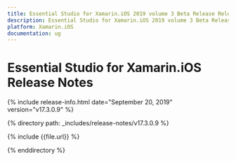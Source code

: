 ```yaml
---
title: Essential Studio for Xamarin.iOS 2019 volume 3 Beta Release Release Notes  
description: Essential Studio for Xamarin.iOS 2019 volume 3 Beta Release Release Notes  
platform: Xamarin.iOS
documentation: ug
---
```


# Essential Studio for Xamarin.iOS  Release Notes  

{% include release-info.html date="September 20, 2019"  version="v17.3.0.9" %} 


{% directory path: _includes/release-notes/v17.3.0.9 %}

{% include {{file.url}} %}

{% enddirectory %}